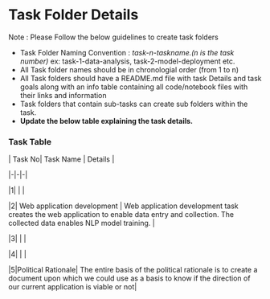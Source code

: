 # Task Folder Details

Note : Please Follow the below guidelines to create task folders
- Task Folder Naming Convention : _task-n-taskname.(n is the task number)_  ex: task-1-data-analysis, task-2-model-deployment etc.
- All Task folder names should be in chronologial order (from 1 to n)
- All Task folders should have a README.md file with task Details and task goals along with an info table containing all code/notebook files with their links and information
- Task folders that contain sub-tasks can create sub folders within the task.
- __Update the below table explaining the task details.__

### Task Table

| Task No| Task Name | Details |

|-|-|-|

|1|         |         |

|2| Web application development | Web application development task creates the web application to enable data entry and collection. The collected data enables NLP model training. |

|3|         |         |

|4|         |         |

|5|Political Rationale| The entire basis of the political rationale is to create a document upon which we could use as a basis to know if the direction of our current application is viable or not|